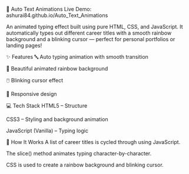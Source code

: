 🚀 Auto Text Animations
Live Demo: ashurai84.github.io/Auto_Text_Animations

An animated typing effect built using pure HTML, CSS, and JavaScript. It automatically types out different career titles with a smooth rainbow background and a blinking cursor — perfect for personal portfolios or landing pages!

✨ Features
🔤 Auto typing animation with smooth transition

🌈 Beautiful animated rainbow background

🖱️ Blinking cursor effect

📱 Responsive design


💻 Tech Stack
HTML5 – Structure

CSS3 – Styling and background animation

JavaScript (Vanilla) – Typing logic

🧠 How It Works
A list of career titles is cycled through using JavaScript.

The slice() method animates typing character-by-character.

CSS is used to create a rainbow background and blinking cursor.







